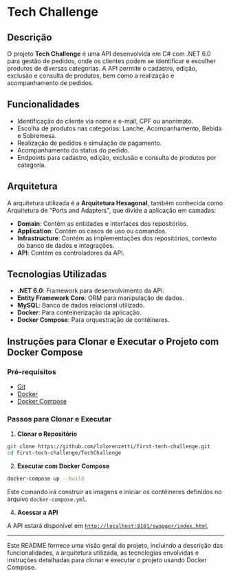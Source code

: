 # Tech Challenge

## Descrição

O projeto **Tech Challenge** é uma API desenvolvida em C# com .NET 6.0 para gestão de pedidos, onde os clientes podem se identificar e escolher produtos de diversas categorias. A API permite o cadastro, edição, exclusão e consulta de produtos, bem como a realização e acompanhamento de pedidos.

## Funcionalidades

- Identificação do cliente via nome e e-mail, CPF ou anonimato.
- Escolha de produtos nas categorias: Lanche, Acompanhamento, Bebida e Sobremesa.
- Realização de pedidos e simulação de pagamento.
- Acompanhamento do status do pedido.
- Endpoints para cadastro, edição, exclusão e consulta de produtos por categoria.

## Arquitetura

A arquitetura utilizada é a **Arquitetura Hexagonal**, também conhecida como Arquitetura de "Ports and Adapters", que divide a aplicação em camadas:

- **Domain**: Contém as entidades e interfaces dos repositórios.
- **Application**: Contém os casos de uso ou comandos.
- **Infrastructure**: Contém as implementações dos repositórios, contexto do banco de dados e integrações.
- **API**: Contém os controladores da API.

## Tecnologias Utilizadas

- **.NET 6.0**: Framework para desenvolvimento da API.
- **Entity Framework Core**: ORM para manipulação de dados.
- **MySQL**: Banco de dados relacional utilizado.
- **Docker**: Para conteinerização da aplicação.
- **Docker Compose**: Para orquestração de contêineres.

## Instruções para Clonar e Executar o Projeto com Docker Compose

### Pré-requisitos

- [Git](https://git-scm.com/)
- [Docker](https://www.docker.com/)
- [Docker Compose](https://docs.docker.com/compose/)

### Passos para Clonar e Executar

1. **Clonar o Repositório**

```bash
git clone https://github.com/lolorenzetti/first-tech-challenge.git
cd first-tech-challenge/TechChallenge
```

2. **Executar com Docker Compose**

```bash
docker-compose up --build
```

Este comando irá construir as imagens e iniciar os contêineres definidos no arquivo `docker-compose.yml`.

4. **Acessar a API**

A API estará disponível em [`http://localhost:8101/swagger/index.html`](http://localhost:8101/swagger/index.html)

---

Este README fornece uma visão geral do projeto, incluindo a descrição das funcionalidades, a arquitetura utilizada, as tecnologias envolvidas e instruções detalhadas para clonar e executar o projeto usando Docker Compose.